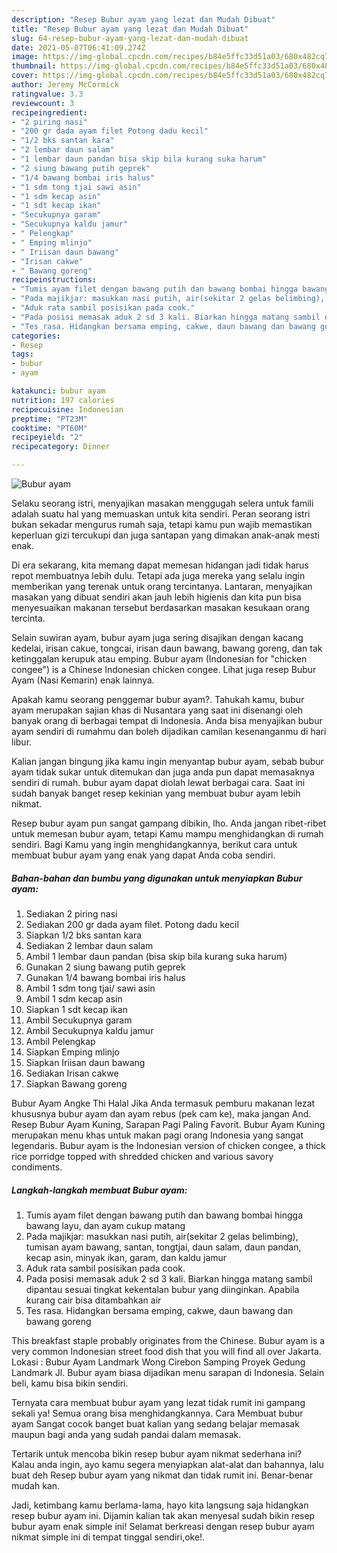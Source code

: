 ```yaml
---
description: "Resep Bubur ayam yang lezat dan Mudah Dibuat"
title: "Resep Bubur ayam yang lezat dan Mudah Dibuat"
slug: 64-resep-bubur-ayam-yang-lezat-dan-mudah-dibuat
date: 2021-05-07T06:41:09.274Z
image: https://img-global.cpcdn.com/recipes/b84e5ffc33d51a03/680x482cq70/bubur-ayam-foto-resep-utama.jpg
thumbnail: https://img-global.cpcdn.com/recipes/b84e5ffc33d51a03/680x482cq70/bubur-ayam-foto-resep-utama.jpg
cover: https://img-global.cpcdn.com/recipes/b84e5ffc33d51a03/680x482cq70/bubur-ayam-foto-resep-utama.jpg
author: Jeremy McCormick
ratingvalue: 3.3
reviewcount: 3
recipeingredient:
- "2 piring nasi"
- "200 gr dada ayam filet Potong dadu kecil"
- "1/2 bks santan kara"
- "2 lembar daun salam"
- "1 lembar daun pandan bisa skip bila kurang suka harum"
- "2 siung bawang putih geprek"
- "1/4 bawang bombai iris halus"
- "1 sdm tong tjai sawi asin"
- "1 sdm kecap asin"
- "1 sdt kecap ikan"
- "Secukupnya garam"
- "Secukupnya kaldu jamur"
- " Pelengkap"
- " Emping mlinjo"
- " Iriisan daun bawang"
- "Irisan cakwe"
- " Bawang goreng"
recipeinstructions:
- "Tumis ayam filet dengan bawang putih dan bawang bombai hingga bawang layu, dan ayam cukup matang"
- "Pada majikjar: masukkan nasi putih, air(sekitar 2 gelas belimbing), tumisan ayam bawang, santan, tongtjai, daun salam, daun pandan, kecap asin, minyak ikan, garam, dan kaldu jamur"
- "Aduk rata sambil posisikan pada cook."
- "Pada posisi memasak aduk 2 sd 3 kali. Biarkan hingga matang sambil dipantau sesuai tingkat kekentalan bubur yang diinginkan. Apabila kurang cair bisa ditambahkan air"
- "Tes rasa. Hidangkan bersama emping, cakwe, daun bawang dan bawang goreng"
categories:
- Resep
tags:
- bubur
- ayam

katakunci: bubur ayam 
nutrition: 197 calories
recipecuisine: Indonesian
preptime: "PT23M"
cooktime: "PT60M"
recipeyield: "2"
recipecategory: Dinner

---
```



![Bubur ayam](https://img-global.cpcdn.com/recipes/b84e5ffc33d51a03/680x482cq70/bubur-ayam-foto-resep-utama.jpg)

Selaku seorang istri, menyajikan masakan menggugah selera untuk famili adalah suatu hal yang memuaskan untuk kita sendiri. Peran seorang istri bukan sekadar mengurus rumah saja, tetapi kamu pun wajib memastikan keperluan gizi tercukupi dan juga santapan yang dimakan anak-anak mesti enak.

Di era  sekarang, kita memang dapat memesan hidangan jadi tidak harus repot membuatnya lebih dulu. Tetapi ada juga mereka yang selalu ingin memberikan yang terenak untuk orang tercintanya. Lantaran, menyajikan masakan yang dibuat sendiri akan jauh lebih higienis dan kita pun bisa menyesuaikan makanan tersebut berdasarkan masakan kesukaan orang tercinta. 

Selain suwiran ayam, bubur ayam juga sering disajikan dengan kacang kedelai, irisan cakue, tongcai, irisan daun bawang, bawang goreng, dan tak ketinggalan kerupuk atau emping. Bubur ayam (Indonesian for &#34;chicken congee&#34;) is a Chinese Indonesian chicken congee. Lihat juga resep Bubur Ayam (Nasi Kemarin) enak lainnya.

Apakah kamu seorang penggemar bubur ayam?. Tahukah kamu, bubur ayam merupakan sajian khas di Nusantara yang saat ini disenangi oleh banyak orang di berbagai tempat di Indonesia. Anda bisa menyajikan bubur ayam sendiri di rumahmu dan boleh dijadikan camilan kesenanganmu di hari libur.

Kalian jangan bingung jika kamu ingin menyantap bubur ayam, sebab bubur ayam tidak sukar untuk ditemukan dan juga anda pun dapat memasaknya sendiri di rumah. bubur ayam dapat diolah lewat berbagai cara. Saat ini sudah banyak banget resep kekinian yang membuat bubur ayam lebih nikmat.

Resep bubur ayam pun sangat gampang dibikin, lho. Anda jangan ribet-ribet untuk memesan bubur ayam, tetapi Kamu mampu menghidangkan di rumah sendiri. Bagi Kamu yang ingin menghidangkannya, berikut cara untuk membuat bubur ayam yang enak yang dapat Anda coba sendiri.

<!--inarticleads1-->

##### Bahan-bahan dan bumbu yang digunakan untuk menyiapkan Bubur ayam:

1. Sediakan 2 piring nasi
1. Sediakan 200 gr dada ayam filet. Potong dadu kecil
1. Siapkan 1/2 bks santan kara
1. Sediakan 2 lembar daun salam
1. Ambil 1 lembar daun pandan (bisa skip bila kurang suka harum)
1. Gunakan 2 siung bawang putih geprek
1. Gunakan 1/4 bawang bombai iris halus
1. Ambil 1 sdm tong tjai/ sawi asin
1. Ambil 1 sdm kecap asin
1. Siapkan 1 sdt kecap ikan
1. Ambil Secukupnya garam
1. Ambil Secukupnya kaldu jamur
1. Ambil  Pelengkap
1. Siapkan  Emping mlinjo
1. Siapkan  Iriisan daun bawang
1. Sediakan Irisan cakwe
1. Siapkan  Bawang goreng


Bubur Ayam Angke Thi Halal Jika Anda termasuk pemburu makanan lezat khususnya bubur ayam dan ayam rebus (pek cam ke), maka jangan And. Resep Bubur Ayam Kuning, Sarapan Pagi Paling Favorit. Bubur Ayam Kuning merupakan menu khas untuk makan pagi orang Indonesia yang sangat legendaris. Bubur ayam is the Indonesian version of chicken congee, a thick rice porridge topped with shredded chicken and various savory condiments. 

<!--inarticleads2-->

##### Langkah-langkah membuat Bubur ayam:

1. Tumis ayam filet dengan bawang putih dan bawang bombai hingga bawang layu, dan ayam cukup matang
1. Pada majikjar: masukkan nasi putih, air(sekitar 2 gelas belimbing), tumisan ayam bawang, santan, tongtjai, daun salam, daun pandan, kecap asin, minyak ikan, garam, dan kaldu jamur
1. Aduk rata sambil posisikan pada cook.
1. Pada posisi memasak aduk 2 sd 3 kali. Biarkan hingga matang sambil dipantau sesuai tingkat kekentalan bubur yang diinginkan. Apabila kurang cair bisa ditambahkan air
1. Tes rasa. Hidangkan bersama emping, cakwe, daun bawang dan bawang goreng


This breakfast staple probably originates from the Chinese. Bubur ayam is a very common Indonesian street food dish that you will find all over Jakarta. Lokasi : Bubur Ayam Landmark Wong Cirebon Samping Proyek Gedung Landmark Jl. Bubur ayam biasa dijadikan menu sarapan di Indonesia. Selain beli, kamu bisa bikin sendiri. 

Ternyata cara membuat bubur ayam yang lezat tidak rumit ini gampang sekali ya! Semua orang bisa menghidangkannya. Cara Membuat bubur ayam Sangat cocok banget buat kalian yang sedang belajar memasak maupun bagi anda yang sudah pandai dalam memasak.

Tertarik untuk mencoba bikin resep bubur ayam nikmat sederhana ini? Kalau anda ingin, ayo kamu segera menyiapkan alat-alat dan bahannya, lalu buat deh Resep bubur ayam yang nikmat dan tidak rumit ini. Benar-benar mudah kan. 

Jadi, ketimbang kamu berlama-lama, hayo kita langsung saja hidangkan resep bubur ayam ini. Dijamin kalian tak akan menyesal sudah bikin resep bubur ayam enak simple ini! Selamat berkreasi dengan resep bubur ayam nikmat simple ini di tempat tinggal sendiri,oke!.

